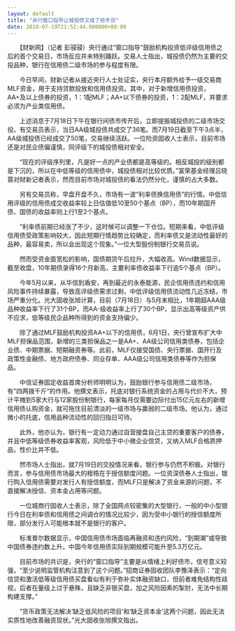```yaml
---
layout: default
title: "央行窗口指导让城投债又成了抢手货"
date: 2018-07-19T21:52:44.000000+08:00
---
```


　　【财新网】（记者 彭骎骎）央行通过“窗口指导”鼓励机构投资低评级信用债之后的首个交易日，市场反应并未特别踊跃。交易人士指出，城投债仍然为主要的交投品种，银行在信用债二级市场的参与程度有限。

　　今日早间，财新记者从接近央行人士处证实，央行本月额外给予一级交易商MLF资金，用于支持贷款投放和信用债投资。其中，对于新增信用债投资，AA+及以上债券的投资，1：1配MLF；AA+以下债券的投资，1：2配MLF，并要求必须为产业类信用债。

　　上述消息于7月18日下午在银行间债市传开后，立即提振城投债的二级市场交投。有交易员表示，当日AA级城投债共成交了36笔。而7月19日截至下午3点半，AA级城投债已经成交了50笔，交易继续活跃。一位险资固收人士表示，目前市场还是对民企债偏谨慎，同评级下的城投债相对安全。

　　“现在的评级序列里，凡是好一点的产业债都是高等级的。相反城投的级别都是下沉的，所以在中低等级的信用债中，城投债相对比较优质。”富荣基金经理吕晓蓉对财新记者表示，然而目前市场对城投债的看法仍然分化，谨慎的占大多数。

　　另有交易员称，早盘开盘不久，市场有一波“利率债换信用债”的行情。中低信用评级的信用债成交收益率较上日估值低10至50个基点（BP），而10年期国开债、国债的收益率则上行1至2个基点。

　　“利率债前期已经涨了不少，这时候可以调整一下仓位。短期来看，中低评级信用债受政策影响较大，因此短期行情趋势比较确定，而利率债又是流动性最好的品种，最容易卖，所以会出现这个现象。”一位大型股份制银行交易员说。

　　然而受资金面宽松的影响，国债期货午后拉升，大幅收高。Wind数据显示，截至收盘，10年期债录得16个月新高，主要利率债收益率下行逾5个基点（BP）。

　　今年5月以来，从华信到盾安，再到最近的永泰能源，民企信用债违约和信用风险事件持续暴露，导致高评级债需求过剩，中低评级信用债流动性几近冻结，市场严重分化。光大固收张旭计算，目前（7月18日）与5月末相比，1年期超AAA级品种收益率下行了31个BP，而AA-级收益率上行了30个BP，显示出高等级资产供不应求，低等级民企品种所得到的资金支持偏少。

　　除了通过MLF鼓励机构投资AA+以下的信用债，6月1日，央行曾宣布扩大中MLF担保品范围，新增的三类担保品之一是AA+、AA级公司信用类债券，包括企业债、中期票据、短期融资券等。此前，MLF仅接受国债、央行票据、国开行及政策性金融债、地方政府债券、同业存单、AAA级公司信用类债券等作为担保品。

　　中信证券固定收益首席分析师明明认为，鼓励银行参与信用债二级市场，有“四两拨千斤”的作用。他撰文表示，托底对银行系统资金的占用与代价不大，预计平摊到5家大行与12家股份制银行，每家每月仅需要边际付出15亿元左右的新增信用债认购资金，就可拖住目前清淡的一级市场与羸弱的二级市场。他认为，通过微小的托底，信用品种流动性的回归指日可待。

　　此外，他亦认为，银行有一定动力通过自营接盘自己主贷的重要客户的债券，并且中低等级债券收益率客观，风险低于中小微企业信贷，又纳入MLF合格质押品，性价比并不低。

　　然市场人士指出，就7月19日的交投情况来看，银行参与仍然不积极。对银行而言，参与信用债市场最大的桎梏在于授信额度问题。一位资深债券人士指出，银行购入信用债需要对发行人有授信额度，而MLF只是解决了资金来源的问题，不直接解决授信、资本金占用等问题。

　　一位城商行固收人士表示，除了全国网点较密集的大型银行，一般的中小型银行今日在利率债和信用债之间调仓的情况比较少，因为受中小银行的授信额度所限，部分发行人可能根本就不是银行的客户。

　　标准普尔数据显示，中国信用债市场面临再融资和违约风险，“到期潮”或导致中国债券违约数上升。中国今年信用债实际到期规模可能升至5.3万亿元。

　　目前市场的共识是，央行的“窗口指导”主要是从情绪上利好债市，信号意义较强，“至少说明监管机构注意到了这个问题。”招商证券固收团队李豫泽表示：“定向信贷和激活低等级信用债买盘看似有利于弥补实体融资缺口，但前者难免结构性歧视，后者在量级上过于悬殊，且缺乏非银买盘，加之风险因素的掣肘，无法中长期构建支撑。”

　　“货币政策无法解决‘缺乏低风险的项目’和‘缺乏资本金’这两个问题，因此无法实质性地改善融资现状。”光大固收张旭撰文指出。

